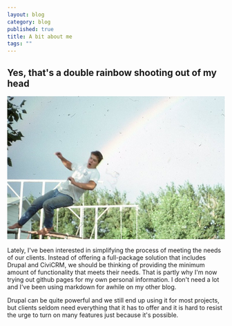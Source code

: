 ```yaml
---
layout: blog
category: blog
published: true
title: A bit about me
tags: ""
---
```


## Yes, that's a double rainbow shooting out of my head

![rainbow](/media/herb-rainbow-web.jpg)

Lately, I've been interested in simplifying the process of meeting the needs of our clients. Instead of offering a full-package solution that includes Drupal and CiviCRM, we should be thinking of providing the minimum amount of functionality that meets their needs. That is partly why I'm now trying out github pages for my own personal information. I don't need a lot and I've been using markdown for awhile on my other blog.

Drupal can be quite powerful and we still end up using it for most projects, but clients seldom need everything that it has to offer and it is hard to resist the urge to turn on many features just because it's possible.